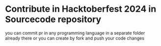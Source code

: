 # Contribute in Hacktoberfest 2024 in Sourcecode repository 
you can commit pr in any programming language in a separate folder already there or you can create by fork and push your code changes 
